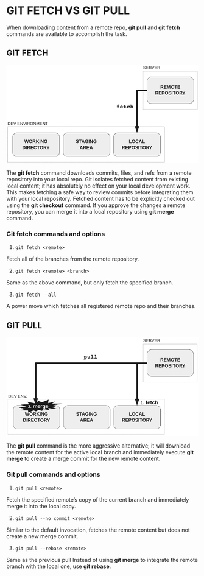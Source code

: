# GIT FETCH VS GIT PULL

When downloading content from a remote repo, **git pull** and **git fetch** commands are available to accomplish the task.

## GIT FETCH

![img git_fetch](https://github.com/nataliasiutsova/first-repo/blob/master/git_fetch.png)

The **git fetch** command downloads commits, files, and refs from a remote repository into your local repo. Git isolates fetched content from existing local content; it has absolutely no effect on your local development work. This makes fetching a safe way to review commits before integrating them with your local repository. Fetched content has to be explicitly checked out using the **git checkout** command. If you approve the changes a remote repository, you can merge it into a local repository using **git merge** command.

### Git fetch commands and options

1. `git fetch <remote>`

Fetch all of the branches from the remote repository.

2. `git fetch <remote> <branch>`

Same as the above command, but only fetch the specified branch.

3. `git fetch --all`

A power move which fetches all registered remote repo and their branches.

## GIT PULL

![img git_pull](https://github.com/nataliasiutsova/first-repo/blob/master/git_pull.png)

The **git pull** command is the more aggressive alternative; it will download the remote content for the active local branch and immediately execute **git merge** to create a merge commit for the new remote content.

### Git pull commands and options

1. `git pull <remote>`

Fetch the specified remote’s copy of the current branch and immediately merge it into the local copy.

2. `git pull --no commit <remote>`

Similar to the default invocation, fetches the remote content but does not create a new merge commit.

3. `git pull --rebase <remote>`

Same as the previous pull Instead of using **git merge** to integrate the remote branch with the local one, use **git rebase**.
